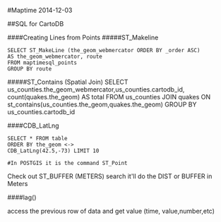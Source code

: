 #Maptime 2014-12-03


##SQL for CartoDB



####Creating Lines from Points
#####ST_Makeline

	SELECT ST_MakeLine (the_geom_webmercator ORDER BY _order ASC)
	AS the_geom_webmercator, route
	FROM maptimesql_points
	GROUP BY route
	
#####ST_Contains (Spatial Join)
	SELECT 
	us_counties.the_geom_webmercator,us_counties.cartodb_id, count(quakes.the_geom)
	AS total
	FROM us_counties JOIN quakes
	ON st_contains(us_counties.the_geom,quakes.the_geom)
	GROUP BY us_counties.cartodb_id
	
####CDB_LatLng

	SELECT * FROM table 
	ORDER BY the_geom <->
	CDB_LatLng(42.5,-73) LIMIT 10
	
	#In POSTGIS it is the command ST_Point	
	
Check out ST_BUFFER (METERS) search it'll do the DIST or BUFFER in Meters


####lag()

access the previous row of data and get value (time, value,number,etc)
